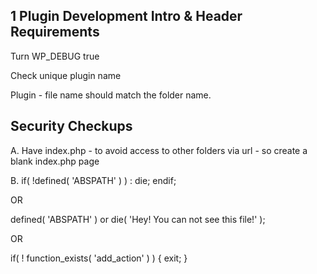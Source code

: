 ## 1 Plugin Development Intro & Header Requirements

Turn WP_DEBUG true

Check unique plugin name

Plugin - file name should match the folder name. 

## Security Checkups

A. Have index.php - to avoid access to other folders via url - so create a blank index.php page


B. if( !defined( 'ABSPATH' ) ) : 
	die;
endif;

OR

defined( 'ABSPATH' ) or die( 'Hey! You can not see this file!' );

OR

if( ! function_exists( 'add_action' ) ) {
	exit;
}